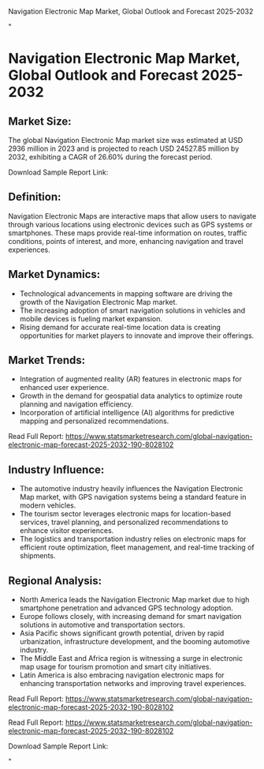 Navigation Electronic Map Market, Global Outlook and Forecast 2025-2032 

"<!DOCTYPE html>
<html>
<head>
<title>Navigation Electronic Map Market, Global Outlook and Forecast 2025-2032</title>
</head>
<body>

<h1>Navigation Electronic Map Market, Global Outlook and Forecast 2025-2032</h1>

<h2>Market Size:</h2>
<p>The global Navigation Electronic Map market size was estimated at USD 2936 million in 2023 and is projected to reach USD 24527.85 million by 2032, exhibiting a CAGR of 26.60% during the forecast period.</p>
<p>Download Sample Report Link: <a href=''></a></p>

<h2>Definition:</h2>
<p>Navigation Electronic Maps are interactive maps that allow users to navigate through various locations using electronic devices such as GPS systems or smartphones. These maps provide real-time information on routes, traffic conditions, points of interest, and more, enhancing navigation and travel experiences.</p>

<h2>Market Dynamics:</h2>
<ul>
<li>Technological advancements in mapping software are driving the growth of the Navigation Electronic Map market.</li>
<li>The increasing adoption of smart navigation solutions in vehicles and mobile devices is fueling market expansion.</li>
<li>Rising demand for accurate real-time location data is creating opportunities for market players to innovate and improve their offerings.</li>
</ul>

<h2>Market Trends:</h2>
<ul>
<li>Integration of augmented reality (AR) features in electronic maps for enhanced user experience.</li>
<li>Growth in the demand for geospatial data analytics to optimize route planning and navigation efficiency.</li>
<li>Incorporation of artificial intelligence (AI) algorithms for predictive mapping and personalized recommendations.</li>
</ul>
<p>Read Full Report: <a href='https://www.statsmarketresearch.com/global-navigation-electronic-map-forecast-2025-2032-190-8028102'>https://www.statsmarketresearch.com/global-navigation-electronic-map-forecast-2025-2032-190-8028102</a></p>

<h2>Industry Influence:</h2>
<ul>
<li>The automotive industry heavily influences the Navigation Electronic Map market, with GPS navigation systems being a standard feature in modern vehicles.</li>
<li>The tourism sector leverages electronic maps for location-based services, travel planning, and personalized recommendations to enhance visitor experiences.</li>
<li>The logistics and transportation industry relies on electronic maps for efficient route optimization, fleet management, and real-time tracking of shipments.</li>
</ul>

<h2>Regional Analysis:</h2>
<ul>
<li>North America leads the Navigation Electronic Map market due to high smartphone penetration and advanced GPS technology adoption.</li>
<li>Europe follows closely, with increasing demand for smart navigation solutions in automotive and transportation sectors.</li>
<li>Asia Pacific shows significant growth potential, driven by rapid urbanization, infrastructure development, and the booming automotive industry.</li>
<li>The Middle East and Africa region is witnessing a surge in electronic map usage for tourism promotion and smart city initiatives.</li>
<li>Latin America is also embracing navigation electronic maps for enhancing transportation networks and improving travel experiences.</li>
</ul>
<p>Read Full Report: <a href='https://www.statsmarketresearch.com/global-navigation-electronic-map-forecast-2025-2032-190-8028102'>https://www.statsmarketresearch.com/global-navigation-electronic-map-forecast-2025-2032-190-8028102</a></p>

<p>Read Full Report: <a href='https://www.statsmarketresearch.com/global-navigation-electronic-map-forecast-2025-2032-190-8028102'>https://www.statsmarketresearch.com/global-navigation-electronic-map-forecast-2025-2032-190-8028102</a></p>
<p>Download Sample Report Link: <a href=''></a></p>

</body>
</html>"
